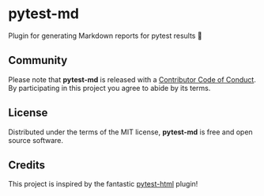 # pytest-md

Plugin for generating Markdown reports for pytest results 📝

## Community

Please note that **pytest-md** is released with a [Contributor Code of
Conduct][code of conduct]. By participating in this project you agree to abide
by its terms.

[code of conduct]: https://github.com/hackebrot/pytest-md/blob/master/CODE_OF_CONDUCT.md

## License

Distributed under the terms of the MIT license, **pytest-md** is free and open
source software.

## Credits

This project is inspired by the fantastic [pytest-html] plugin!

[pytest-html]: https://github.com/pytest-dev/pytest-html
